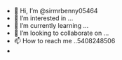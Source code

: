 - 👋 Hi, I’m @sirmrbenny05464
- 👀 I’m interested in ...
- 🌱 I’m currently learning ...
- 💞️ I’m looking to collaborate on ...
- 📫 How to reach me ..5408248506
- 

<!---
sirmrbenny05464/sirmrbenny05464 is a ✨ special ✨ repository because its `README.md` (this file) appears on your GitHub profile.
You can click the Preview link to take a look at your changes.
--->
